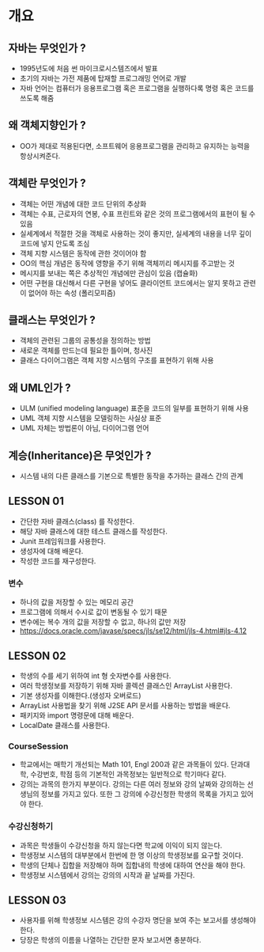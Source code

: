 # 개요
## 자바는 무엇인가 ?
* 1995년도에 처음 썬 마이크로시스템즈에서 발표
* 초기의 자바는 가전 제품에 탑재할 프로그래밍 언어로 개발
* 자바 언어는 컴퓨터가 응용프로그램 혹은 프로그램을 실행하다록 명령 혹은 코드를 쓰도록 해줌

## 왜 객체지향인가 ?
* OO가 제대로 적용된다면, 소프트웨어 응용프로그램을 관리하고 유지하는 능력을 항상시켜준다.

## 객체란 무엇인가 ?
* 객체는 어떤 개념에 대한 코드 단위의 추상화
* 객체는 수표, 근로자의 연봉, 수표 프린트와 같은 것의 프로그램에서의 표현이 될 수 있음
* 실세계에서 적절한 것을 객체로 사용하는 것이 좋지만, 실세계의 내용을 너무 깊이 코드에 넣지 안도록 조심
* 객체 지향 시스템은 동작에 관한 것이어야 함
* OO의 핵심 개념은 동작에 영향을 주기 위해 객체끼리 메시지를 주고받는 것
* 메시지를 보내는 쪽은 추상적인 개념에만 관심이 있음 (캡슐화)
* 어떤 구현을 대신해서 다른 구현을 넣어도 클라이언트 코드에서는 알지 못하고 관련이 없어야 하는 속성 (폴리모피즘)

## 클래스는 무엇인가 ?
* 객체의 관련된 그룹의 공통성을 정의하는 방법
* 새로운 객체를 만드는데 필요한 틀이며, 청사진
* 클래스 다이어그램은 객체 지향 시스템의 구조를 표현하기 위해 사용

## 왜 UML인가 ?
* ULM (unified modeling language) 표준을 코드의 일부를 표현하기 위해 사용
* UML 객체 지향 시스템을 모델링하는 사실상 표준
* UML 자체는 방법론이 아님, 다이어그램 언어

## 계승(Inheritance)은 무엇인가 ?
* 시스템 내의 다른 클래스를 기본으로 특별한 동작을 추가하는 클래스 간의 관계

## LESSON 01
* 간단한 자바 클래스(class) 를 작성한다.
* 해당 자바 클래스에 대한 테스트 클래스를 작성한다.
* Junit 프레임워크를 사용한다.
* 생성자에 대해 배운다.
* 작성한 코드를 재구성한다.

### 변수
* 하나의 값을 저장할 수 있는 메모리 공간
* 프로그램에 의해서 수시로 값이 변동될 수 있기 때문
* 변수에는 복수 개의 값을 저장할 수 없고, 하나의 값만 저장
* https://docs.oracle.com/javase/specs/jls/se12/html/jls-4.html#jls-4.12

## LESSON 02
* 학생의 수를 세기 위하여 int 형 숫자변수를 사용한다.
* 여러 학생정보를 저장하기 위해 자바 콜렉션 클래스인 ArrayList 사용한다.
* 기본 생성자를 이해한다.(생성자 오버로드)
* ArrayList 사용법을 찾기 위해 J2SE API 문서를 사용하는 방법을 배운다.
* 패키지와 import 명령문에 대해 배운다.
* LocalDate 클래스를 사용한다.

### CourseSession
* 학교에서는 매학기 개선되는 Math 101, Engl 200과 같은 과목들이 있다. 단과대학, 수강번호, 학점 등의 기본적인 과목정보는 일반적으로 학기마다 같다.
* 강의는 과목의 한가지 부분이다. 강의는 다른 여러 정보와 강의 날짜와 강의하는 선생님의 정보를 가지고 있다. 또한 그 강의에 수강신청한 학생의 목록을 가지고 있어야 한다.

### 수강신청하기
* 과목은 학생들이 수강신청을 하지 않는다면 학교에 이익이 되지 않는다. 
* 학생정보 시스템의 대부분에서 한번에 한 명 이상의 학생정보를 요구할 것이다.
* 학생의 단체나 집합을 저장해야 하며 집합내의 학생에 대하여 연산을 해야 한다.
* 학생정보 시스템에서 강의는 강의의 시작과 끝 날짜를 가진다.

## LESSON 03
* 사용자를 위해 학생정보 시스템은 강의 수강자 명단을 보여 주는 보고서를 생성해야 한다.
* 당장은 학생의 이름을 나열하는 간단한 문자 보고서면 충분하다.